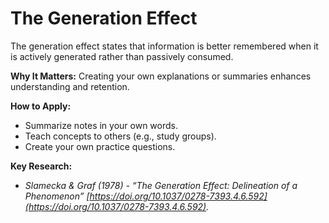 # The Generation Effect

The generation effect states that information is better remembered when it is actively generated rather than passively consumed. 

**Why It Matters:** Creating your own explanations or summaries enhances understanding and retention.

**How to Apply:**



* Summarize notes in your own words.  
* Teach concepts to others (e.g., study groups).  
* Create your own practice questions.  

**Key Research:**



* *Slamecka & Graf (1978) - “The Generation Effect: Delineation of a Phenomenon” [https://doi.org/10.1037/0278-7393.4.6.592](https://doi.org/10.1037/0278-7393.4.6.592).*